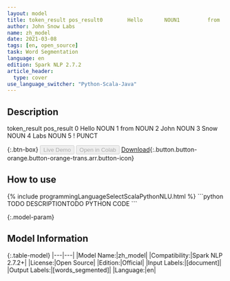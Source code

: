```yaml
---
layout: model
title: token_result pos_result0        Hello       NOUN1         from       NOUN2         John       NOUN3         Snow       NOUN4         Labs       NOUN5            !      PUNCT
author: John Snow Labs
name: zh_model
date: 2021-03-08
tags: [en, open_source]
task: Word Segmentation
language: en
edition: Spark NLP 2.7.2
article_header:
  type: cover
use_language_switcher: "Python-Scala-Java"
---
```


## Description

token_result pos_result
0        Hello       NOUN
1         from       NOUN
2         John       NOUN
3         Snow       NOUN
4         Labs       NOUN
5            !      PUNCT

{:.btn-box}
<button class="button button-orange" disabled>Live Demo</button>
<button class="button button-orange" disabled>Open in Colab</button>
[Download](https://s3.amazonaws.com/auxdata.johnsnowlabs.com/public/models/zh_model_en_2.7.2_2.4_1615187475834.zip){:.button.button-orange.button-orange-trans.arr.button-icon}

## How to use



<div class="tabs-box" markdown="1">
{% include programmingLanguageSelectScalaPythonNLU.html %}
```python
TODO DESCRIPTIONTODO PYTHON CODE
```

</div>

{:.model-param}
## Model Information

{:.table-model}
|---|---|
|Model Name:|zh_model|
|Compatibility:|Spark NLP 2.7.2+|
|License:|Open Source|
|Edition:|Official|
|Input Labels:|[document]|
|Output Labels:|[words_segmented]|
|Language:|en|